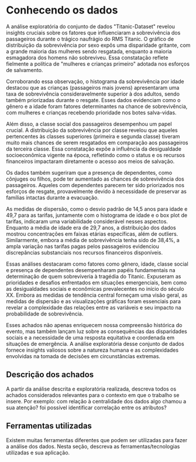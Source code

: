 # Conhecendo os dados

A análise exploratória do conjunto de dados "Titanic-Dataset" revelou insights cruciais sobre os fatores que influenciaram a sobrevivência dos passageiros durante o trágico naufrágio do RMS Titanic. O gráfico de distribuição da sobrevivência por sexo expôs uma disparidade gritante, com a grande maioria das mulheres sendo resgatada, enquanto a maioria esmagadora dos homens não sobreviveu. Essa constatação reflete fielmente a política de "mulheres e crianças primeiro" adotada nos esforços de salvamento.

Corroborando essa observação, o histograma da sobrevivência por idade destacou que as crianças (passageiros mais jovens) apresentaram uma taxa de sobrevivência consideravelmente superior à dos adultos, sendo também priorizadas durante o resgate. Esses dados evidenciam como o gênero e a idade foram fatores determinantes na chance de sobrevivência, com mulheres e crianças recebendo prioridade nos botes salva-vidas.

Além disso, a classe social dos passageiros desempenhou um papel crucial. A distribuição da sobrevivência por classe revelou que aqueles pertencentes às classes superiores (primeira e segunda classe) tiveram muito mais chances de serem resgatados em comparação aos passageiros da terceira classe. Essa constatação expõe a influência da desigualdade socioeconômica vigente na época, refletindo como o status e os recursos financeiros impactaram diretamente o acesso aos meios de salvação.

Os dados também sugeriram que a presença de dependentes, como cônjuges ou filhos, pode ter aumentado as chances de sobrevivência dos passageiros. Aqueles com dependentes parecem ter sido priorizados nos esforços de resgate, provavelmente devido à necessidade de preservar as famílias intactas durante a evacuação.

As medidas de dispersão, como o desvio padrão de 14,5 anos para idade e 49,7 para as tarifas, juntamente com o histograma de idade e o box plot de tarifas, indicaram uma variabilidade considerável nesses aspectos. Enquanto a média de idade era de 29,7 anos, a distribuição dos dados mostrou concentrações em faixas etárias específicas, além de outliers. Similarmente, embora a média de sobrevivência tenha sido de 38,4%, a ampla variação nas tarifas pagas pelos passageiros evidenciou discrepâncias substanciais nos recursos financeiros disponíveis.

Essas análises destacaram como fatores como gênero, idade, classe social e presença de dependentes desempenharam papéis fundamentais na determinação de quem sobreviveria à tragédia do Titanic. Expuseram as prioridades e desafios enfrentados em situações emergenciais, bem como as desigualdades sociais e econômicas prevalecentes no início do século XX. Embora as medidas de tendência central forneçam uma visão geral, as medidas de dispersão e as visualizações gráficas foram essenciais para revelar a complexidade das relações entre as variáveis e seu impacto na probabilidade de sobrevivência.

Esses achados não apenas enriquecem nossa compreensão histórica do evento, mas também lançam luz sobre as consequências das disparidades sociais e a necessidade de uma resposta equitativa e coordenada em situações de emergência. A análise exploratória desse conjunto de dados fornece insights valiosos sobre a natureza humana e as complexidades envolvidas na tomada de decisões em circunstâncias extremas.

## Descrição dos achados

A partir da análise descrita e exploratória realizada, descreva todos os achados considerados relevantes para o contexto em que o trabalho se insere. Por exemplo: com relação à centralidade dos dados algo chamou a sua atenção? foi possível identificar correlação entre os atributos?

## Ferramentas utilizadas

Existem muitas ferramentas diferentes que podem ser utilizadas para fazer a análise dos dados. Nesta seção, descreva as ferramentas/tecnologias utilizadas e sua aplicação.


